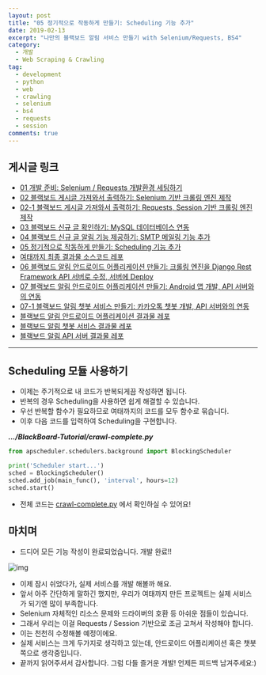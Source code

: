 ```yaml
---
layout: post
title: "05 정기적으로 작동하게 만들기: Scheduling 기능 추가"
date: 2019-02-13
excerpt: "나만의 블랙보드 알림 서비스 만들기 with Selenium/Requests, BS4"
category:
  - 개발
  - Web Scraping & Crawling
tag:
  - development
  - python
  - web
  - crawling
  - selenium
  - bs4
  - requests
  - session
comments: true
---
```


## 게시글 링크

- [01 개발 준비: Selenium / Requests 개발환경 세팅하기](https://TaeBbong.github.io/blackboard01-post)
- [02 블랙보드 게시글 가져와서 출력하기: Selenium 기반 크롤링 엔진 제작](https://TaeBbong.github.io/blackboard02-post)
- [02-1 블랙보드 게시글 가져와서 출력하기: Requests, Session 기반 크롤링 엔진 제작](https://TaeBbong.github.io/blackboard02_1-post)
- [03 블랙보드 신규 글 확인하기: MySQL 데이터베이스 연동](https://TaeBbong.github.io/blackboard03-post)
- [04 블랙보드 신규 글 알림 기능 제공하기: SMTP 메일링 기능 추가](https://TaeBbong.github.io/blackboard04-post)
- [05 정기적으로 작동하게 만들기: Scheduling 기능 추가](https://TaeBbong.github.io/blackboard05-post)
- [여태까지 최종 결과물 소스코드 레포](https://github.com/TaeBbong/BlackBoard-Tutorial)
- [06 블랙보드 알림 안드로이드 어플리케이션 만들기: 크롤링 엔진을 Django Rest Framework API 서버로 수정, 서버에 Deploy](https://TaeBbong.github.io/blackboard06-post)
- [07 블랙보드 알림 안드로이드 어플리케이션 만들기: Android 앱 개발, API 서버와의 연동](https://TaeBbong.github.io/blackboard07-post)
- [07-1 블랙보드 알림 챗봇 서비스 만들기: 카카오톡 챗봇 개발, API 서버와의 연동](https://TaeBbong.github.io/blackboard07_1-post)
- [블랙보드 알림 안드로이드 어플리케이션 결과물 레포](https://TaeBbong.github.io/blackboardapp-post)
- [블랙보드 알림 챗봇 서비스 결과물 레포](https://TaeBbong.github.io/blackboardchat-post)
- [블랙보드 알림 API 서버 결과물 레포](https://TaeBbong.github.io/blackboardapi-post)

---

## Scheduling 모듈 사용하기

- 이제는 주기적으로 내 코드가 반복되게끔 작성하면 됩니다.
- 반복의 경우 Scheduling을 사용하면 쉽게 해결할 수 있습니다.
- 우선 반복할 함수가 필요하므로 여태까지의 코드를 모두 함수로 묶습니다.
- 이후 다음 코드를 입력하여 Scheduling을 구현합니다.

**_.../BlackBoard-Tutorial/crawl-complete.py_**

```python
from apscheduler.schedulers.background import BlockingScheduler

print('Scheduler start...')
sched = BlockingScheduler()
sched.add_job(main_func(), 'interval', hours=12)
sched.start()
```

- 전체 코드는 [crawl-complete.py](https://github.com/TaeBbong/BlackBoard-Tutorial) 에서 확인하실 수 있어요!

## 마치며

- 드디어 모든 기능 작성이 완료되었습니다. 개발 완료!!

![img](img/images/blog/bap/bap5-1.png)

- 이제 잠시 쉬었다가, 실제 서비스를 개발 해볼까 해요.
- 앞서 아주 간단하게 말하긴 했지만, 우리가 여태까지 만든 프로젝트는 실제 서비스가 되기엔 많이 부족합니다.
- Selenium 자체적인 리소스 문제와 드라이버의 호환 등 아쉬운 점들이 있습니다.
- 그래서 우리는 이걸 Requests / Session 기반으로 조금 고쳐서 작성해야 합니다.
- 이는 천천히 수정해볼 예정이에요.
- 실제 서비스는 크게 두가지로 생각하고 있는데, 안드로이드 어플리케이션 혹은 챗봇 쪽으로 생각중입니다.
- 끝까지 읽어주셔서 감사합니다. 그럼 다들 즐거운 개발! 언제든 피드백 남겨주세요:)
